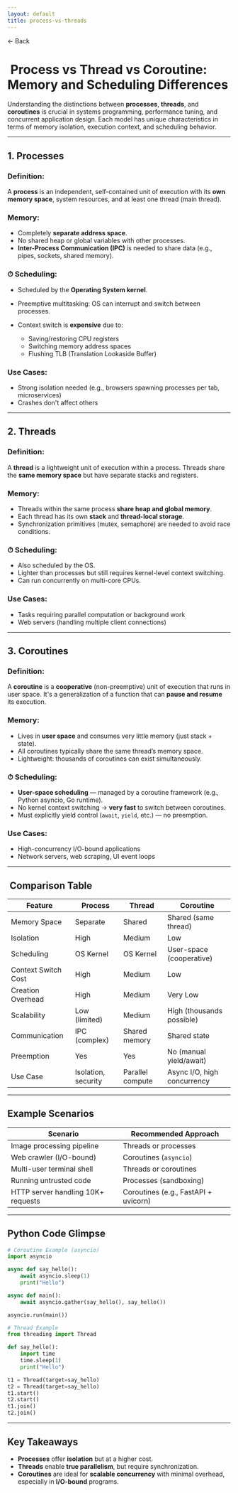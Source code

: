 ```yaml
---
layout: default
title: process-vs-threads 
---
```


<a href="https://anish7610.github.io/technical-writeups" style="text-decoration: none;">← Back</a>


# ️ Process vs Thread vs Coroutine: Memory and Scheduling Differences

Understanding the distinctions between **processes**, **threads**, and **coroutines** is crucial in systems programming, performance tuning, and concurrent application design. Each model has unique characteristics in terms of memory isolation, execution context, and scheduling behavior.

---

##  1. Processes

###  Definition:

A **process** is an independent, self-contained unit of execution with its **own memory space**, system resources, and at least one thread (main thread).

###  Memory:

* Completely **separate address space**.
* No shared heap or global variables with other processes.
* **Inter-Process Communication (IPC)** is needed to share data (e.g., pipes, sockets, shared memory).

### ⏱ Scheduling:

* Scheduled by the **Operating System kernel**.
* Preemptive multitasking: OS can interrupt and switch between processes.
* Context switch is **expensive** due to:

  * Saving/restoring CPU registers
  * Switching memory address spaces
  * Flushing TLB (Translation Lookaside Buffer)

###  Use Cases:

* Strong isolation needed (e.g., browsers spawning processes per tab, microservices)
* Crashes don't affect others

---

##  2. Threads

###  Definition:

A **thread** is a lightweight unit of execution within a process. Threads share the **same memory space** but have separate stacks and registers.

###  Memory:

* Threads within the same process **share heap and global memory**.
* Each thread has its own **stack** and **thread-local storage**.
* Synchronization primitives (mutex, semaphore) are needed to avoid race conditions.

### ⏱ Scheduling:

* Also scheduled by the OS.
* Lighter than processes but still requires kernel-level context switching.
* Can run concurrently on multi-core CPUs.

###  Use Cases:

* Tasks requiring parallel computation or background work
* Web servers (handling multiple client connections)

---

##  3. Coroutines

###  Definition:

A **coroutine** is a **cooperative** (non-preemptive) unit of execution that runs in user space. It's a generalization of a function that can **pause and resume** its execution.

###  Memory:

* Lives in **user space** and consumes very little memory (just stack + state).
* All coroutines typically share the same thread’s memory space.
* Lightweight: thousands of coroutines can exist simultaneously.

### ⏱ Scheduling:

* **User-space scheduling** — managed by a coroutine framework (e.g., Python asyncio, Go runtime).
* No kernel context switching → **very fast** to switch between coroutines.
* Must explicitly yield control (`await`, `yield`, etc.) — no preemption.

###  Use Cases:

* High-concurrency I/O-bound applications
* Network servers, web scraping, UI event loops

---

## ️ Comparison Table

| Feature             | Process             | Thread           | Coroutine                   |
| ------------------- | ------------------- | ---------------- | --------------------------- |
| Memory Space        | Separate            | Shared           | Shared (same thread)        |
| Isolation           | High                | Medium           | Low                         |
| Scheduling          | OS Kernel           | OS Kernel        | User-space (cooperative)    |
| Context Switch Cost | High                | Medium           | Low                         |
| Creation Overhead   | High                | Medium           | Very Low                    |
| Scalability         | Low (limited)       | Medium           | High (thousands possible)   |
| Communication       | IPC (complex)       | Shared memory    | Shared state                |
| Preemption          | Yes                 | Yes              | No (manual yield/await)     |
| Use Case            | Isolation, security | Parallel compute | Async I/O, high concurrency |

---

##  Example Scenarios

| Scenario                           | Recommended Approach                 |
| ---------------------------------- | ------------------------------------ |
| Image processing pipeline          | Threads or processes                 |
| Web crawler (I/O-bound)            | Coroutines (`asyncio`)               |
| Multi-user terminal shell          | Threads or coroutines                |
| Running untrusted code             | Processes (sandboxing)               |
| HTTP server handling 10K+ requests | Coroutines (e.g., FastAPI + uvicorn) |

---

##  Python Code Glimpse

```python
# Coroutine Example (asyncio)
import asyncio

async def say_hello():
    await asyncio.sleep(1)
    print("Hello")

async def main():
    await asyncio.gather(say_hello(), say_hello())

asyncio.run(main())
```

```python
# Thread Example
from threading import Thread

def say_hello():
    import time
    time.sleep(1)
    print("Hello")

t1 = Thread(target=say_hello)
t2 = Thread(target=say_hello)
t1.start()
t2.start()
t1.join()
t2.join()
```

---

##  Key Takeaways

* **Processes** offer **isolation** but at a higher cost.
* **Threads** enable **true parallelism**, but require synchronization.
* **Coroutines** are ideal for **scalable concurrency** with minimal overhead, especially in **I/O-bound** programs.
